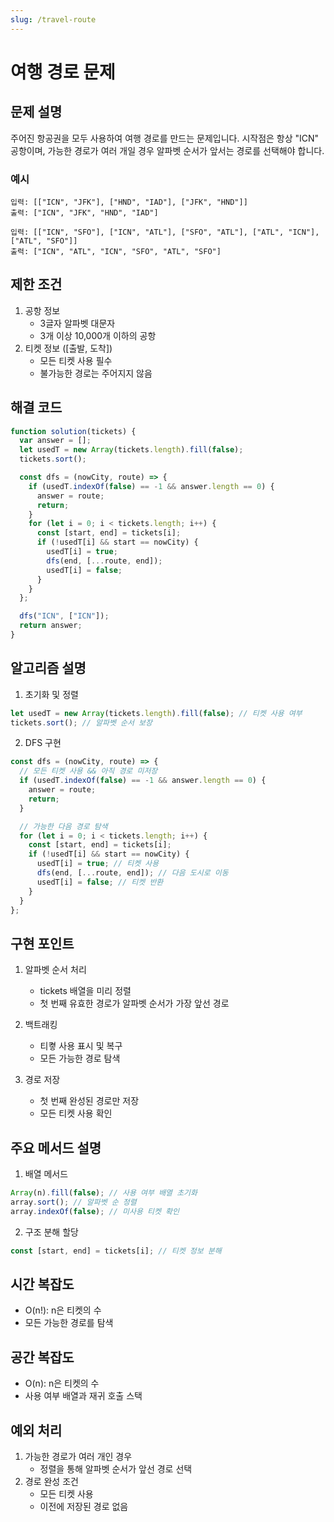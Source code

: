 ```yaml
---
slug: /travel-route
---
```


# 여행 경로 문제

## 문제 설명

주어진 항공권을 모두 사용하여 여행 경로를 만드는 문제입니다. 시작점은 항상 "ICN" 공항이며, 가능한 경로가 여러 개일 경우 알파벳 순서가 앞서는 경로를 선택해야 합니다.

### 예시

```
입력: [["ICN", "JFK"], ["HND", "IAD"], ["JFK", "HND"]]
출력: ["ICN", "JFK", "HND", "IAD"]

입력: [["ICN", "SFO"], ["ICN", "ATL"], ["SFO", "ATL"], ["ATL", "ICN"], ["ATL", "SFO"]]
출력: ["ICN", "ATL", "ICN", "SFO", "ATL", "SFO"]
```

## 제한 조건

1. 공항 정보
   - 3글자 알파벳 대문자
   - 3개 이상 10,000개 이하의 공항
2. 티켓 정보 ([출발, 도착])
   - 모든 티켓 사용 필수
   - 불가능한 경로는 주어지지 않음

## 해결 코드

```javascript
function solution(tickets) {
  var answer = [];
  let usedT = new Array(tickets.length).fill(false);
  tickets.sort();

  const dfs = (nowCity, route) => {
    if (usedT.indexOf(false) == -1 && answer.length == 0) {
      answer = route;
      return;
    }
    for (let i = 0; i < tickets.length; i++) {
      const [start, end] = tickets[i];
      if (!usedT[i] && start == nowCity) {
        usedT[i] = true;
        dfs(end, [...route, end]);
        usedT[i] = false;
      }
    }
  };

  dfs("ICN", ["ICN"]);
  return answer;
}
```

## 알고리즘 설명

1. 초기화 및 정렬

```javascript
let usedT = new Array(tickets.length).fill(false); // 티켓 사용 여부
tickets.sort(); // 알파벳 순서 보장
```

2. DFS 구현

```javascript
const dfs = (nowCity, route) => {
  // 모든 티켓 사용 && 아직 경로 미저장
  if (usedT.indexOf(false) == -1 && answer.length == 0) {
    answer = route;
    return;
  }

  // 가능한 다음 경로 탐색
  for (let i = 0; i < tickets.length; i++) {
    const [start, end] = tickets[i];
    if (!usedT[i] && start == nowCity) {
      usedT[i] = true; // 티켓 사용
      dfs(end, [...route, end]); // 다음 도시로 이동
      usedT[i] = false; // 티켓 반환
    }
  }
};
```

## 구현 포인트

1. 알파벳 순서 처리

   - tickets 배열을 미리 정렬
   - 첫 번째 유효한 경로가 알파벳 순서가 가장 앞선 경로

2. 백트래킹

   - 티켷 사용 표시 및 복구
   - 모든 가능한 경로 탐색

3. 경로 저장
   - 첫 번째 완성된 경로만 저장
   - 모든 티켓 사용 확인

## 주요 메서드 설명

1. 배열 메서드

```javascript
Array(n).fill(false); // 사용 여부 배열 초기화
array.sort(); // 알파벳 순 정렬
array.indexOf(false); // 미사용 티켓 확인
```

2. 구조 분해 할당

```javascript
const [start, end] = tickets[i]; // 티켓 정보 분해
```

## 시간 복잡도

- O(n!): n은 티켓의 수
- 모든 가능한 경로를 탐색

## 공간 복잡도

- O(n): n은 티켓의 수
- 사용 여부 배열과 재귀 호출 스택

## 예외 처리

1. 가능한 경로가 여러 개인 경우
   - 정렬을 통해 알파벳 순서가 앞선 경로 선택
2. 경로 완성 조건
   - 모든 티켓 사용
   - 이전에 저장된 경로 없음
